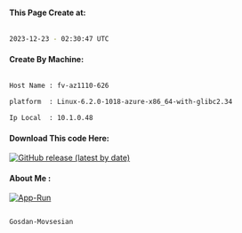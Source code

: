 
   
#### This Page Create at:

```bash

2023-12-23 - 02:30:47 UTC

```

#### Create By Machine:

```bash

Host Name : fv-az1110-626

platform  : Linux-6.2.0-1018-azure-x86_64-with-glibc2.34

Ip Local  : 10.1.0.48

```
#### Download This code Here:

[![GitHub release (latest by date)](https://img.shields.io/github/v/release/Gosdan-Movsesian/Gosdan?style=for-the-badge&label=Download)](https://github.com/Gosdan-Movsesian/Gosdan/releases) 

</p> 

#### About Me :

[![App-Run](https://github.com/Gosdan-Movsesian/Gosdan/actions/workflows/App-Run.yml/badge.svg)](https://github.com/Gosdan-Movsesian/Gosdan/actions/workflows/App-Run.yml)

```bash

Gosdan-Movsesian

```

